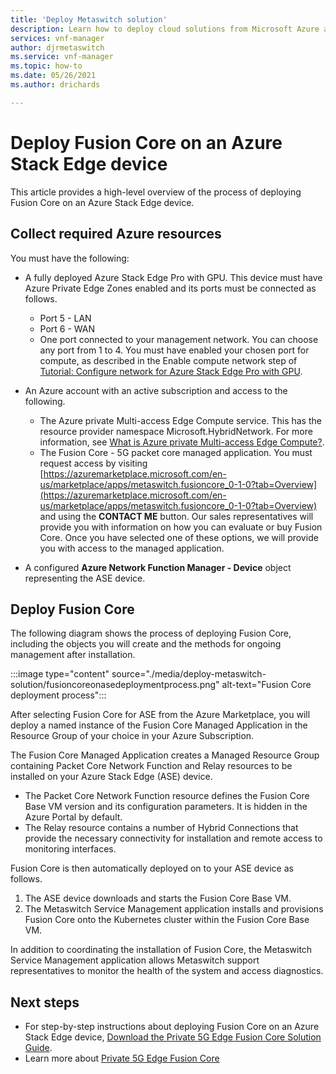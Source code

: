 ```yaml
---
title: 'Deploy Metaswitch solution'
description: Learn how to deploy cloud solutions from Microsoft Azure and Metaswitch Networks that can help future-proof your network, drive down costs, and create new business models and revenue streams.
services: vnf-manager
author: djrmetaswitch
ms.service: vnf-manager
ms.topic: how-to
ms.date: 05/26/2021
ms.author: drichards

---
```

# Deploy Fusion Core on an Azure Stack Edge device

This article provides a high-level overview of the process of deploying Fusion Core on an Azure Stack Edge device.

## Collect required Azure resources

You must have the following:

- A fully deployed Azure Stack Edge Pro with GPU. This device must have Azure Private Edge Zones enabled and its ports must be connected as follows.

  - Port 5 - LAN
  - Port 6 - WAN
  - One port connected to your management network. You can choose any port from 1 to 4. You must have enabled your chosen port for compute, as described in the Enable compute network step of [Tutorial: Configure network for Azure Stack Edge Pro with GPU](/azure/databox-online/azure-stack-edge-gpu-deploy-configure-network-compute-web-proxy).
- An Azure account with an active subscription and access to the following.

  - The Azure private Multi-access Edge Compute service. This has the resource provider namespace Microsoft.HybridNetwork. For more information, see [What is Azure private Multi-access Edge Compute?](overview.md).
  - The Fusion Core - 5G packet core managed application. You must request access by visiting [https://azuremarketplace.microsoft.com/en-us/marketplace/apps/metaswitch.fusioncore_0-1-0?tab=Overview](https://azuremarketplace.microsoft.com/en-us/marketplace/apps/metaswitch.fusioncore_0-1-0?tab=Overview) and using the **CONTACT ME** button. Our sales representatives will provide you with information on how you can evaluate or buy Fusion Core. Once you have selected one of these options, we will provide you with access to the managed application.

- A configured **Azure Network Function Manager - Device** object representing the ASE device.

## Deploy Fusion Core

The following diagram shows the process of deploying Fusion Core, including the objects you will create and the methods for ongoing management after installation.

:::image type="content" source="./media/deploy-metaswitch-solution/fusioncoreonasedeploymentprocess.png" alt-text="Fusion Core deployment process":::  

After selecting Fusion Core for ASE from the Azure Marketplace, you will deploy a named instance of the Fusion Core Managed Application in the Resource Group of your choice in your Azure Subscription.

The Fusion Core Managed Application creates a Managed Resource Group containing Packet Core Network Function and Relay resources to be installed on your Azure Stack Edge (ASE) device.

- The Packet Core Network Function resource defines the Fusion Core Base VM version and its configuration parameters. It is hidden in the Azure Portal by default.
- The Relay resource contains a number of Hybrid Connections that provide the necessary connectivity for installation and remote access to monitoring interfaces.

Fusion Core is then automatically deployed on to your ASE device as follows.

1. The ASE device downloads and starts the Fusion Core Base VM.
1. The Metaswitch Service Management application installs and provisions Fusion Core onto the Kubernetes cluster within the Fusion Core Base VM.

In addition to coordinating the installation of Fusion Core, the Metaswitch Service Management application allows Metaswitch support representatives to monitor the health of the system and access diagnostics.


## Next steps
- For step-by-step instructions about deploying Fusion Core on an Azure Stack Edge device, [Download the Private 5G Edge Fusion Core Solution Guide](https://go.microsoft.com/fwlink/?linkid=2165096).
- Learn more about [Private 5G Edge Fusion Core](metaswitch-overview.md)



